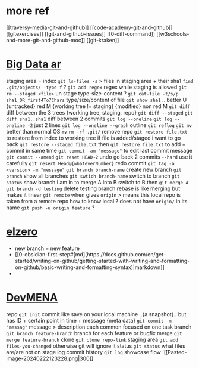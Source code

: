 
# more ref
[[traversy-media-git-and-github]]
[[code-academy-git-and-github]]
[[gitexercises]]
[[git-and-github-issues]]
[[0-diff-command]]
[[w3schools-and-more-git-and-github-moc]]
[[git-kraken]]





# [Big Data ar](https://youtu.be/Q6G-J54vgKc?si=f5d16mRbvX8OblZH)
staging area = index
`git ls-files -s` > files in staging area + their sha1
`find .git/objects/ -type f` ?
`git add regex` regex while staging is allowed
`git rm --staged <file>` un stage
type-size-content ?
`git cat-file -t/s/p sha1_OR_first4To7Chars` type/size/content of file
	`git show sha1` .. better
U {untracked}
red M {working tree != staging} {modified}
non red M 
`git diff` diff between the 3 trees {working tree, staging, repo}
	`git diff --staged`
	`git diff sha1..sha1` diff between 2 commits
`git log --oneline`
	`git log --oneline -2` just 2 lines
	`git log --oneline --graph` outline
	`git reflog`
`git mv` better than normal OS `mv`
`rm -rf .git/` remove repo
`git restore file.txt` to restore from index to working tree
if file is added/staged i want to go back
	`git restore --staged file.txt` then
	`git restore file.txt`
to add + commit in same time
	`git commit -am "message"`
to edit last commit message
	`git commit --amend`
`git reset HEAD~2` undo go back 2 commits
	`--hard` use it carefully
`git resert Head@{whateverNumber}` redo commit
`git tag -a <version> -m "message"`
`git branch branch-name` create new branch
	`git branch` show all branches
	`git swtich branch-name` switch to branch
	`git status` show branch I am in
to merge A into B
	switch to B
	then `git merge A`
`git branch -d testing` delete testing branch
rebase is like merging but makes it linear
`git remote`
	when gives `origin` > means this local repo is taken from a remote repo
how to know local ?
	does not have `origin/` in its name
`git push -u origin feature` ?




# [elzero](https://www.youtube.com/playlist?list=PLDoPjvoNmBAw4eOj58MZPakHjaO3frVMF)
- new branch = new feature
- [[0-obsidian-first-step#[md](https //docs.github.com/en/get-started/writing-on-github/getting-started-with-writing-and-formatting-on-github/basic-writing-and-formatting-syntax)|markdown]]
- 

# [DevMENA](https://www.youtube.com/watch?v=kTWbl_pY1s0)
repo
	`git init`
commit
	like save on your local machine ..{a snapshot}.. but has ID + certain point in time + message {meta data}
	`git commit -m "messag"`
	message > description
	each common focused on one task
branch
	`git branch feature-branch`
	branch for each feature or bugfix
merge
	`git merge feature-branch`
clone
	`git clone repo-link`
staging area
	`git add files-you-changed`
	otherwise git will ignore it
status
	`git status`
	what files are/are not on stage
log
	commit history
	`git log`
showcase flow ![[Pasted-image-20240222123228.png|300]]
